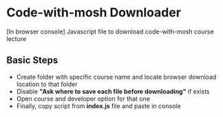 # Code-with-mosh Downloader
[In browser console] Javascript file to download code-with-mosh course lecture

## Basic Steps
- Create folder with specific course name and locate browser download location to that folder
- Disable **"Ask where to save each file before downloading"** if exists
- Open course and developer option for that one
- Finally, copy script from **index.js** file and paste in console

